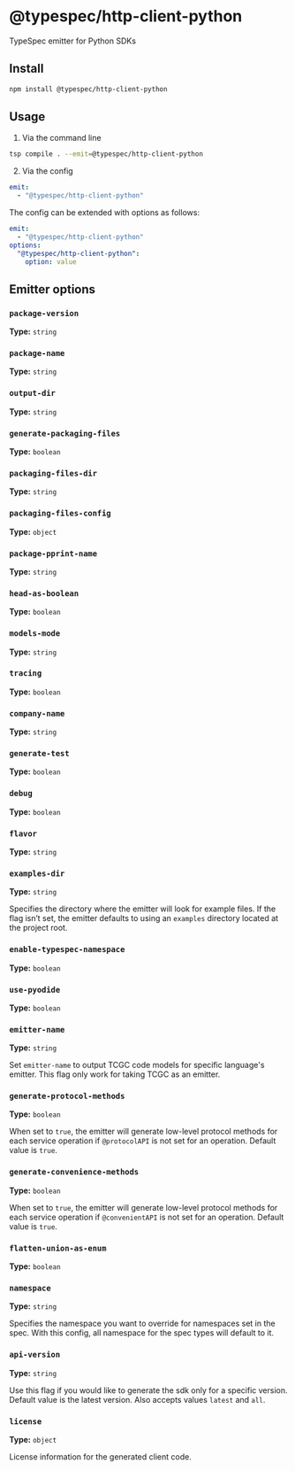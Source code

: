 # @typespec/http-client-python

TypeSpec emitter for Python SDKs

## Install

```bash
npm install @typespec/http-client-python
```

## Usage

1. Via the command line

```bash
tsp compile . --emit=@typespec/http-client-python
```

2. Via the config

```yaml
emit:
  - "@typespec/http-client-python"
```

The config can be extended with options as follows:

```yaml
emit:
  - "@typespec/http-client-python"
options:
  "@typespec/http-client-python":
    option: value
```

## Emitter options

### `package-version`

**Type:** `string`

### `package-name`

**Type:** `string`

### `output-dir`

**Type:** `string`

### `generate-packaging-files`

**Type:** `boolean`

### `packaging-files-dir`

**Type:** `string`

### `packaging-files-config`

**Type:** `object`

### `package-pprint-name`

**Type:** `string`

### `head-as-boolean`

**Type:** `boolean`

### `models-mode`

**Type:** `string`

### `tracing`

**Type:** `boolean`

### `company-name`

**Type:** `string`

### `generate-test`

**Type:** `boolean`

### `debug`

**Type:** `boolean`

### `flavor`

**Type:** `string`

### `examples-dir`

**Type:** `string`

Specifies the directory where the emitter will look for example files. If the flag isn’t set, the emitter defaults to using an `examples` directory located at the project root.

### `enable-typespec-namespace`

**Type:** `boolean`

### `use-pyodide`

**Type:** `boolean`

### `emitter-name`

**Type:** `string`

Set `emitter-name` to output TCGC code models for specific language's emitter. This flag only work for taking TCGC as an emitter.

### `generate-protocol-methods`

**Type:** `boolean`

When set to `true`, the emitter will generate low-level protocol methods for each service operation if `@protocolAPI` is not set for an operation. Default value is `true`.

### `generate-convenience-methods`

**Type:** `boolean`

When set to `true`, the emitter will generate low-level protocol methods for each service operation if `@convenientAPI` is not set for an operation. Default value is `true`.

### `flatten-union-as-enum`

**Type:** `boolean`

### `namespace`

**Type:** `string`

Specifies the namespace you want to override for namespaces set in the spec. With this config, all namespace for the spec types will default to it.

### `api-version`

**Type:** `string`

Use this flag if you would like to generate the sdk only for a specific version. Default value is the latest version. Also accepts values `latest` and `all`.

### `license`

**Type:** `object`

License information for the generated client code.

